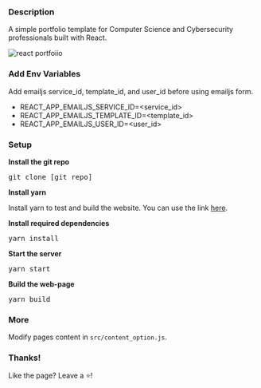 ### Description

A simple portfolio template for Computer Science and Cybersecurity professionals built with React.

![react portfoiio](src/assets/images/page.gif)

### Add Env Variables

Add emailjs service_id, template_id, and user_id before using emailjs form.

- REACT_APP_EMAILJS_SERVICE_ID=<service_id>
- REACT_APP_EMAILJS_TEMPLATE_ID=<template_id>
- REACT_APP_EMAILJS_USER_ID=<user_id>

### Setup

**Install the git repo**

<pre>git clone [git repo]</pre>

**Install yarn**

Install yarn to test and build the website. You can use the link [here](https://classic.yarnpkg.com/lang/en/docs/install/#windows-stable).

**Install required dependencies**

<pre>yarn install</pre>

**Start the server**

<pre>yarn start</pre>

**Build the web-page**

<pre>yarn build</pre>

### More

Modify pages content in  `src/content_option.js`.

### Thanks!

Like the page? Leave a ⭐!
